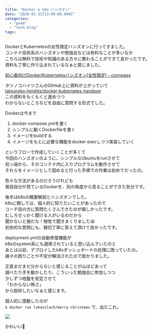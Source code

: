 ```yaml
---
title: "Docker & k8s ハンズオン"
date: "2020-01-31T13:00:00.000Z"
categories: 
  - "poem"
  - "tech-blog"
tags: 
---
```


DockerとKubernetesの女性限定ハンズオンに行ってきました。  
コンテナ技術系のハンズオンや勉強会などは有料なことが多いなか  
こちらは無料で技術や知識のある方々に教わることができて良かったです。  
資料も丁寧に作り込まれているなぁと感じました。

[初心者向けDocker/Kubernetesハンズオン\[女性限定\] - connpass](https://tatsunoko.connpass.com/event/159292/)

タツノコハイツさんのGitHub上に資料が上がっていて  
[tatsunoko-heights/docker-kubernetes-handson](https://github.com/tatsunoko-heights/docker-kubernetes-handson)  
この資料をもくもくと進めつつ  
わからないところなどを自由に質問する形式でした。

Dockerは今まで

1. docker-compose.ymlを書く
2. シンプルに動くDockerfileを書く
3. イメージをbuildする
4. イメージをもとに必要な機能をdocker execしつつ実装していく

というフローで作成していくことが多くて  
今回のハンズオンのように、シンプルなUbuntuをrunさせて  
初っ端から、そのコンテナ内に入りプログラムを動作させて  
それらをイメージとして固めると行った手順での作業は初めてだったの。

色々な方法があるのだろうけれども  
普段自分が見ているDockerを、別の角度から見ることができた気分です。

後半はk8sの概要解説とハンズオンでした。  
k8sに関しては、個人的に知りたいことがあったので  
コーチ役の方に質問たくさんできたのが嬉しかったです。  
むしろせっかく聞ける人がいるのだから  
聞かないと損だな！根性で聞きまくりました😃  
初歩的な質問にも、親切丁寧に答えて頂けて良かったです。

deployment.ymlの自動修復機能が  
k8sのsystem系にも適用されていると思い込んでいたのと  
あとは以前、デプロイしたk8sダッシュボードの処理に困っていたの。  
諸々の困りごとや不安が解消されたので助かりました。

正直まだまだ分からないと感じることが山ほどあって  
調べたり手を動かしたり、こういった勉強会に参加しつつ  
少しずつ地盤を安定させて  
「わからない怖さ」  
から脱却したいなぁと感じます。

個人的に感動したのが  
`$ docker run lukaszlach/merry-christmas` で、出たこれ。

![](/images/スクリーンショット-2020-01-31-19.21.03.png)

かわいい🐳
